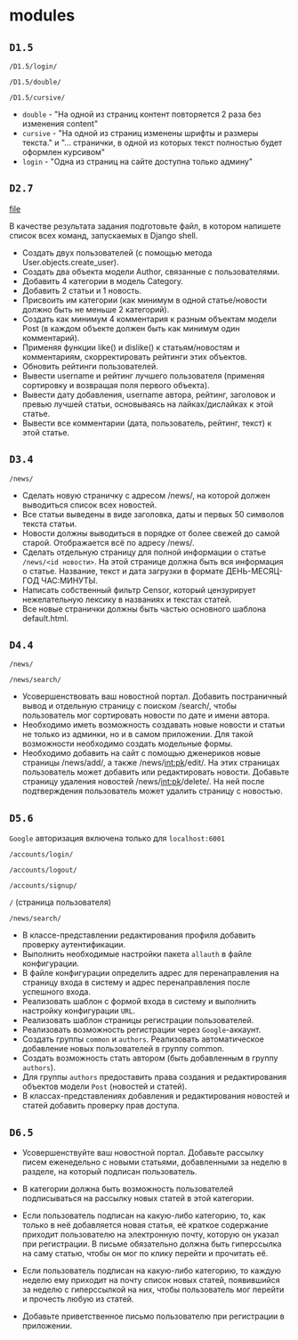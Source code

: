 # modules

## `D1.5`

`/D1.5/login/`

`/D1.5/double/`

`/D1.5/cursive/`

* `double` - "На одной из страниц контент повторяется 2 раза без изменения content"
* `cursive` - "На одной из страниц изменены шрифты и размеры текста." и "... странички, в одной из которых текст полностью будет оформлен курсивом"
* `login` - "Одна из страниц на сайте доступна только админу"

## `D2.7`

[file](/project/templates/flatpages/D2.7.py)

В качестве результата задания подготовьте файл, в котором напишете список всех команд, запускаемых в Django shell.

* Создать двух пользователей (с помощью метода User.objects.create_user).
* Создать два объекта модели Author, связанные с пользователями.
* Добавить 4 категории в модель Category.
* Добавить 2 статьи и 1 новость.
* Присвоить им категории (как минимум в одной статье/новости должно быть не меньше 2 категорий).
* Создать как минимум 4 комментария к разным объектам модели Post (в каждом объекте должен быть как минимум один комментарий).
* Применяя функции like() и dislike() к статьям/новостям и комментариям, скорректировать рейтинги этих объектов.
* Обновить рейтинги пользователей.
* Вывести username и рейтинг лучшего пользователя (применяя сортировку и возвращая поля первого объекта).
* Вывести дату добавления, username автора, рейтинг, заголовок и превью лучшей статьи, основываясь на лайках/дислайках к этой статье.
* Вывести все комментарии (дата, пользователь, рейтинг, текст) к этой статье.


## `D3.4`

`/news/`

* Сделать новую страничку с адресом /news/, на которой должен выводиться список всех новостей.
* Все статьи выведены в виде заголовка, даты и первых 50 символов текста статьи.
* Новости должны выводиться в порядке от более свежей до самой старой.
  Отображается всё по адресу /news/.
* Сделать отдельную страницу для полной информации о статье `/news/<id новости>`.
  На этой странице должна быть вся информация о статье.
  Название, текст и дата загрузки в формате ДЕНЬ-МЕСЯЦ-ГОД ЧАС:МИНУТЫ.
* Написать собственный фильтр Censor, который цензурирует нежелательную лексику в названиях и текстах статей.
* Все новые странички должны быть частью основного шаблона default.html.

## `D4.4`

`/news/`

`/news/search/`

* Усовершенствовать ваш новостной портал.
  Добавить постраничный вывод и отдельную страницу с поиском /search/, чтобы пользователь мог сортировать новости по дате и имени автора.
* Необходимо иметь возможность создавать новые новости и статьи не только из админки, но и в самом приложении.
  Для такой возможности необходимо создать модельные формы.
* Необходимо добавить на сайт с помощью дженериков новые страницы /news/add/, а также /news/<int:pk>/edit/.
  На этих страницах пользователь может добавить или редактировать новости.
  Добавьте страницу удаления новостей /news/<int:pk>/delete/.
  На ней после подтверждения пользователь может удалить страницу с новостью.

## `D5.6`

`Google` авторизация включена только для `localhost:6001`

`/accounts/login/`

`/accounts/logout/`

`/accounts/signup/`

`/` (страница пользователя)

`/news/search/`

* В классе-представлении редактирования профиля добавить проверку аутентификации.
* Выполнить необходимые настройки пакета `allauth` в файле конфигурации.
* В файле конфигурации определить адрес для перенаправления на страницу входа в систему и адрес перенаправления после успешного входа.
* Реализовать шаблон с формой входа в систему и выполнить настройку конфигурации `URL`.
* Реализовать шаблон страницы регистрации пользователей.
* Реализовать возможность регистрации через `Google`-аккаунт.
* Создать группы `common` и `authors`.
Реализовать автоматическое добавление новых пользователей в группу common.
* Создать возможность стать автором (быть добавленным в группу `authors`).
* Для группы `authors` предоставить права создания и редактирования объектов модели `Post` (новостей и статей).
* В классах-представлениях добавления и редактирования новостей и статей добавить проверку прав доступа.

## `D6.5`

* Усовершенствуйте ваш новостной портал.
  Добавьте рассылку писем еженедельно с новыми статьями, добавленными за
  неделю в разделе, на который подписан пользователь.

* В категории должна быть возможность пользователей подписываться на рассылку
  новых статей в этой категории.
* Если пользователь подписан на какую-либо категорию, то, как только в неё
  добавляется новая статья, её краткое содержание приходит пользователю на
  электронную почту, которую он указал при регистрации. В письме обязательно
  должна быть гиперссылка на саму статью, чтобы он мог по клику перейти и
  прочитать её.
* Если пользователь подписан на какую-либо категорию, то каждую неделю ему
  приходит на почту список новых статей, появившийся за неделю с гиперссылкой
  на них, чтобы пользователь мог перейти и прочесть любую из статей.
* Добавьте приветственное письмо пользователю при регистрации в приложении.
